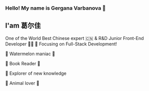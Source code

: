 ### Hello! My name is Gergana Varbanova 👩
## I'am 葛尔佳 
One of the World Best Chinese expert 🇨🇳 & R&D Junior Front-End Developer 👩‍💻
:dart: Focusing on Full-Stack Development!

:watermelon:  Watermelon maniac 🍉 <br>

📘 Book Reader 📘 <br>

:book: Explorer of new knowledge <br>

:dog: Animal lover :panda_face:






